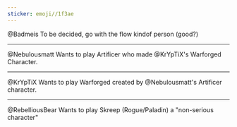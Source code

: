 ```yaml
---
sticker: emoji//1f3ae
---
```

@Badmeis 
To be decided, go with the flow kindof person (good?)

---
@Nebulousmatt 
Wants to play Artificer who made @KrYpTiX's Warforged Character.

---
@KrYpTiX
Wants to play Warforged created by @Nebulousmatt's Artificer character. 

---
@RebelliousBear
Wants to play Skreep (Rogue/Paladin) a "non-serious character"
